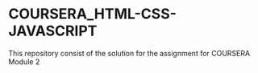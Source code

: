 # COURSERA_HTML-CSS-JAVASCRIPT

  This repository consist of the solution for the assignment for COURSERA Module 2 
